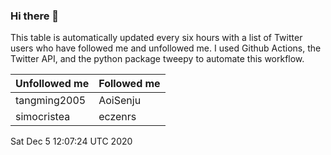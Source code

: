 ### Hi there 👋

This table is automatically updated every six hours with a list of Twitter users who have followed me and unfollowed me. I used Github Actions, the Twitter API, and the python package tweepy to automate this workflow.

| Unfollowed me |  Followed me |
| --- | --- |
|tangming2005|AoiSenju|
|simocristea|eczenrs|
Sat Dec  5 12:07:24 UTC 2020
